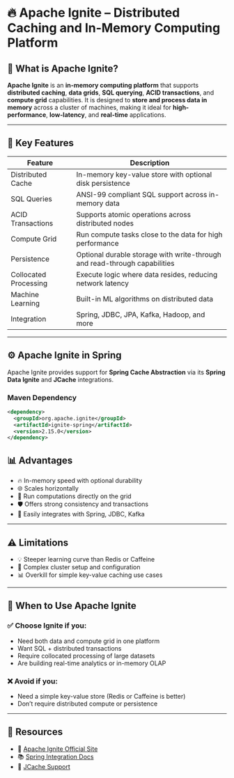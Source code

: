 # 🔥 Apache Ignite – Distributed Caching and In-Memory Computing Platform

## 🧠 What is Apache Ignite?

**Apache Ignite** is an **in-memory computing platform** that supports **distributed caching**, **data grids**, **SQL querying**, **ACID transactions**, and **compute grid** capabilities. It is designed to **store and process data in memory** across a cluster of machines, making it ideal for **high-performance**, **low-latency**, and **real-time** applications.

---

## 🚀 Key Features

| Feature               | Description                                                               |
| --------------------- | ------------------------------------------------------------------------- |
| Distributed Cache     | In-memory key-value store with optional disk persistence                  |
| SQL Queries           | ANSI-99 compliant SQL support across in-memory data                       |
| ACID Transactions     | Supports atomic operations across distributed nodes                       |
| Compute Grid          | Run compute tasks close to the data for high performance                  |
| Persistence           | Optional durable storage with write-through and read-through capabilities |
| Collocated Processing | Execute logic where data resides, reducing network latency                |
| Machine Learning      | Built-in ML algorithms on distributed data                                |
| Integration           | Spring, JDBC, JPA, Kafka, Hadoop, and more                                |

---

## ⚙️ Apache Ignite in Spring

Apache Ignite provides support for **Spring Cache Abstraction** via its **Spring Data Ignite** and **JCache** integrations.

### Maven Dependency

```xml
<dependency>
  <groupId>org.apache.ignite</groupId>
  <artifactId>ignite-spring</artifactId>
  <version>2.15.0</version>
</dependency>
```

## 📊 Advantages

- 🔥 In-memory speed with optional durability
- 🌐 Scales horizontally
- 🧮 Run computations directly on the grid
- 🛡 Offers strong consistency and transactions
- 🧩 Easily integrates with Spring, JDBC, Kafka

---

## ⚠️ Limitations

- 💡 Steeper learning curve than Redis or Caffeine
- 🔧 Complex cluster setup and configuration
- 📊 Overkill for simple key-value caching use cases

---

## 🧭 When to Use Apache Ignite

### ✅ Choose Ignite if you:

- Need both data and compute grid in one platform
- Want SQL + distributed transactions
- Require collocated processing of large datasets
- Are building real-time analytics or in-memory OLAP

### ❌ Avoid if you:

- Need a simple key-value store (Redis or Caffeine is better)
- Don’t require distributed compute or persistence

---

## 📘 Resources

- 🔗 [Apache Ignite Official Site](https://ignite.apache.org/)
- 📚 [Spring Integration Docs](https://spring.io/projects/spring-integration)
- 🧪 [JCache Support](https://github.com/jsr107/jsr107spec)

